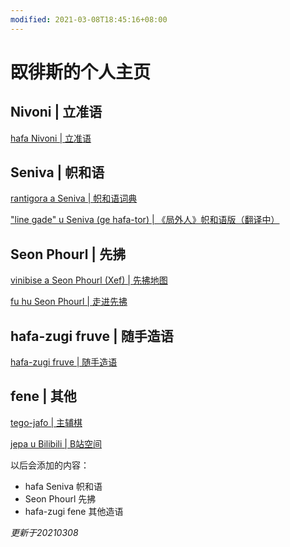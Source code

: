```yaml
---
modified: 2021-03-08T18:45:16+08:00
---
```


# 臤徘斯的个人主页

## Nivoni | 立准语

[hafa Nivoni | 立准语](/Nivoni)

## Seniva | 帜和语

[rantigora a Seniva | 帜和语词典](/Seniva/rantigora)

["line gade" u Seniva (ge hafa-tor) | 《局外人》帜和语版（翻译中）](/Seniva/line-gade)

## Seon  Phourl | 先拂

[vinibise a Seon  Phourl (Xef) | 先拂地图](/Xef/vinibise)

[fu hu Seon Phourl | 走进先拂](/Xef/fhSP2020)

## hafa-zugi fruve | 随手造语

[hafa-zugi fruve | 随手造语](/hafa-zug)

## fene | 其他

[tego-jafo | 主辅棋](https://newchessbar.fandom.com/zh/wiki/主辅棋)

[jepa u Bilibili | B站空间](https://space.bilibili.com/8048294)

以后会添加的内容：

- hafa Seniva 帜和语
- Seon  Phourl 先拂
- hafa-zugi fene 其他造语

*更新于20210308*